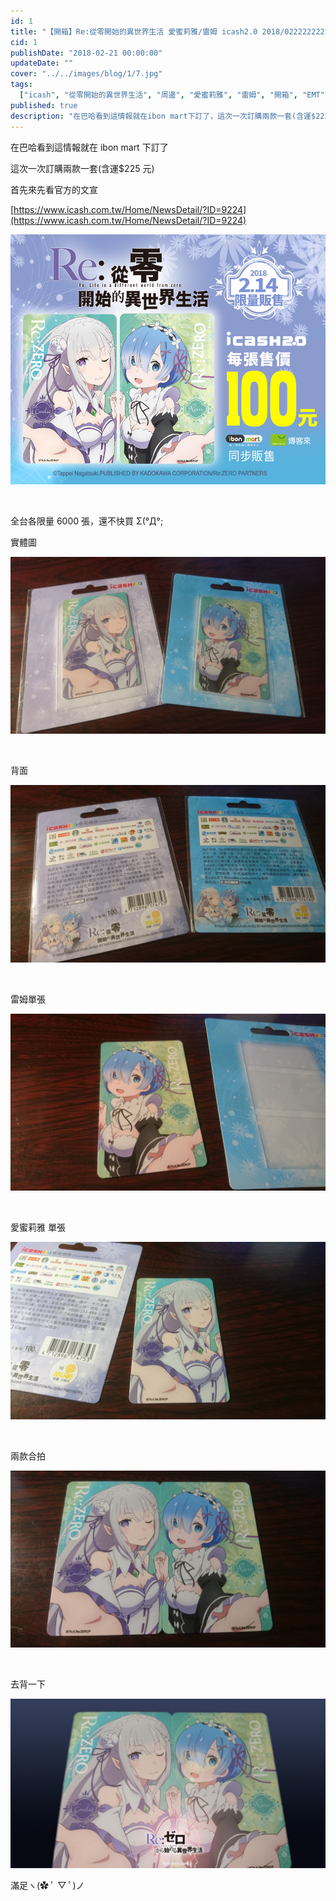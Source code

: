 ```yaml
---
id: 1
title: "【開箱】Re:從零開始的異世界生活 愛蜜莉雅/雷姆 icash2.0 2018/0222222222222222"
cid: 1
publishDate: "2018-02-21 00:00:00"
updateDate: ""
cover: "../../images/blog/1/7.jpg"
tags:
  ["icash", "從零開始的異世界生活", "周邊", "愛蜜莉雅", "雷姆", "開箱", "EMT"]
published: true
description: "在巴哈看到這情報就在ibon mart下訂了，這次一次訂購兩款一套(含運$225元)，首先來先看官方的文宣"
---
```


在巴哈看到這情報就在 ibon mart 下訂了

這次一次訂購兩款一套(含運$225 元)

首先來先看官方的文宣

[https://www.icash.com.tw/Home/NewsDetail/?ID=9224](https://www.icash.com.tw/Home/NewsDetail/?ID=9224)

![官方](../../images/blog/1/1.jpg)

<br/>

全台各限量 6000 張，還不快買 Σ(°Д°;

實體圖

![實體圖](../../images/blog/1/2.jpg)

<br/>

背面

![背面](../../images/blog/1/3.jpg)

<br/>

雷姆單張

![雷姆](../../images/blog/1/4.jpg)

<br/>

愛蜜莉雅 單張

![愛蜜莉雅](../../images/blog/1/5.jpg)

<br/>

兩款合拍

![合拍](../../images/blog/1/6.jpg)

<br/>

去背一下

![去背](../../images/blog/1/7.jpg)

滿足ヽ(✿ ﾟ ▽ ﾟ)ノ
